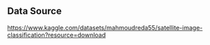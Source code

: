 ## Data Source

https://www.kaggle.com/datasets/mahmoudreda55/satellite-image-classification?resource=download
